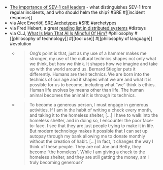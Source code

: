 - [The importance of SEV-1 call leaders](https://argoday.medium.com/sev-1-call-leaders-8fdc0ae5f6be) - what distinguishes SEV-1 from regular incidents, and who should helm the ship? #SRE #[[incident response]]
- via Alex Ewerlöf, [SRE Archetypes](https://blog.alexewerlof.com/p/sre-archetypes) #SRE #archetypes
- via Fred Hebert, a great [reading list in distributed systems](https://ferd.ca/a-distributed-systems-reading-list.html) #distsys
- via CLJ, [What Is Man That AI Is Mindful Of Him?](https://churchlifejournal.nd.edu/articles/what-is-man-that-ai-is-mindful-of-him/) #philosophy #[[philosophy of technology]] #[[tool use]] #[[philosophy of language]] #evolution
	- > Ong’s point is that, just as my use of a hammer makes me stronger, my use of the cultural technics shapes not only what we think, but how we think. It shapes how we imagine and take up with the world around us. Bernard Stiegler puts it differently. Humans are their technics. We are born into the technics of our age and it shapes what we are and what it is possible for us to become, including what “we” think is ethics. Human life evolves by means other than life. The human animal becomes the animal it is through its technics.
	- > To become a generous person, I must engage in generous activities. If I am in the habit of writing a check every month, and taking it to the homeless shelter, [...] I have to walk into the homeless shelter, and in doing so, I encounter the poor face-to-face. I see that they are just people trying to make it in life.
	  But modern technology makes it possible that I can set up autopay through my bank allowing me to donate monthly without the creation of habit. [...] In fact, it changes the way I think of these people. They are not Joe and Betty, they become “the homeless”. While I am giving a check to the homeless shelter, and they are still getting the money, am I truly becoming generous?